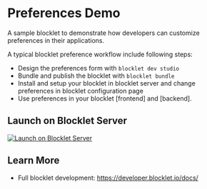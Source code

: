 # Preferences Demo

A sample blocklet to demonstrate how developers can customize preferences in their applications.

A typical blocklet preference workflow include following steps:

- Design the preferences form with `blocklet dev studio`
- Bundle and publish the blocklet with `blocklet bundle`
- Install and setup your blocklet in blocklet server and change preferences in blocklet configuration page
- Use preferences in your blocklet [frontend] and [backend].

## Launch on Blocklet Server

[![Launch on Blocklet Server](https://assets.arcblock.io/icons/launch_on_blocklet_server.svg)](https://install.arcblock.io/launch?action=blocklet-install&meta_url=https%3A%2F%2Fgithub.com%2Fblocklet%2Fpreferences-demo%2Freleases%2Fdownload%2Fv0.1.0%2Fblocklet.json)

## Learn More

- Full blocklet development: https://developer.blocklet.io/docs/
